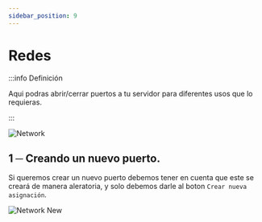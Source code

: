 ```yaml
---
sidebar_position: 9
---
```


# Redes
:::info Definición

Aqui podras abrir/cerrar puertos a tu servidor para diferentes usos que lo requieras.

:::

![Network](/img/network.png)

## 1 ─ Creando un nuevo puerto.
Si queremos crear un nuevo puerto debemos tener en cuenta que este se creará de manera aleratoria, y solo debemos darle al boton `Crear nueva asignación`.

![Network New](/img/network_new.png)
